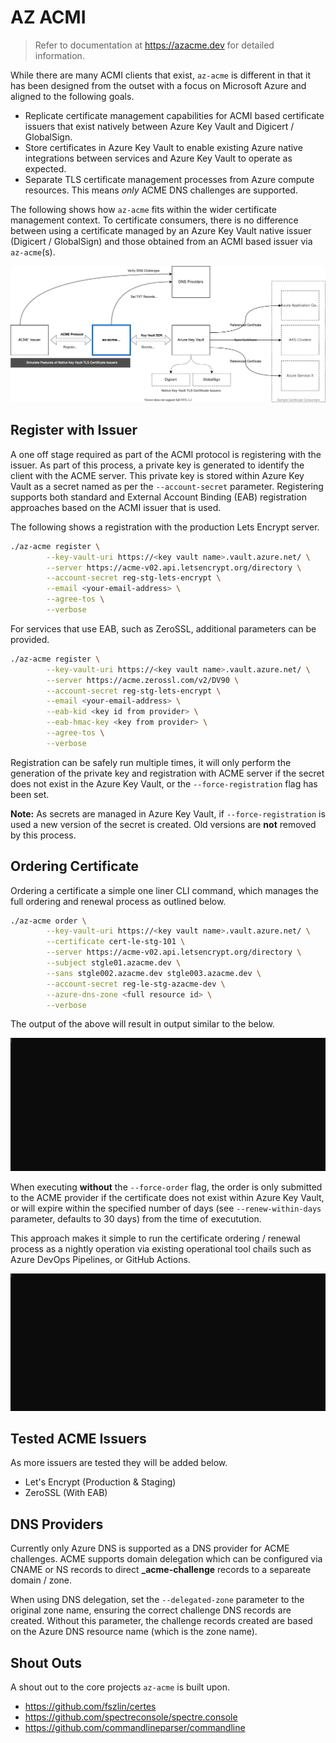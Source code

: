 # AZ ACMI 

> Refer to documentation at https://azacme.dev for detailed information.

While there are many ACMI clients that exist, ```az-acme``` is different in that it has been designed from the outset with a focus on Microsoft Azure and aligned to the following goals.

- Replicate certificate management capabilities for ACMI based certificate issuers that exist natively between Azure Key Vault and Digicert / GlobalSign.
- Store certificates in Azure Key Vault to enable existing Azure native integrations between services and Azure Key Vault to operate as expected.
- Separate TLS certificate management processes from Azure compute resources. This means *only* ACME DNS challenges are supported.

The following shows how ```az-acme``` fits within the wider certificate management context. To certificate consumers, there is no difference between using a certificate managed by an Azure Key Vault native issuer (Digicert / GlobalSign) and those obtained from an ACMI based issuer via ```az-acme```(s).

![AZ ACME Context](./docs/context.drawio.svg)

## Register with Issuer

A one off stage required as part of the ACMI protocol is registering with the issuer. As part of this process, a private key is generated to identify the client with the ACME server. This private key is stored within Azure Key Vault as a secret named as per the ```--account-secret``` parameter. Registering supports both standard and External Account Binding (EAB) registration approaches based on the ACMI issuer that is used.

The following shows a registration with the production Lets Encrypt server.

```bash
./az-acme register \
        --key-vault-uri https://<key vault name>.vault.azure.net/ \
        --server https://acme-v02.api.letsencrypt.org/directory \
        --account-secret reg-stg-lets-encrypt \
        --email <your-email-address> \
        --agree-tos \
        --verbose
```

For services that use EAB, such as ZeroSSL, additional parameters can be provided.

```bash
./az-acme register \
        --key-vault-uri https://<key vault name>.vault.azure.net/ \
        --server https://acme.zerossl.com/v2/DV90 \
        --account-secret reg-stg-lets-encrypt \
        --email <your-email-address> \
        --eab-kid <key id from provider> \
        --eab-hmac-key <key from provider> \
        --agree-tos \
        --verbose
```

Registration can be safely run multiple times, it will only perform the generation of the private key and registration with ACME server if the secret does not exist in the Azure Key Vault, or the ```--force-registration``` flag has been set. 

**Note:** As secrets are managed in Azure Key Vault, if ```--force-registration``` is used a new version of the secret is created. Old versions are **not** removed by this process.

## Ordering Certificate

Ordering a certificate a simple one liner CLI command, which manages the full ordering and renewal process as outlined below.

```bash
./az-acme order \
        --key-vault-uri https://<key vault name>.vault.azure.net/ \
        --certificate cert-le-stg-101 \
        --server https://acme-v02.api.letsencrypt.org/directory \
        --subject stgle01.azacme.dev \
        --sans stgle002.azacme.dev stgle003.azacme.dev \
        --account-secret reg-le-stg-azacme-dev \
        --azure-dns-zone <full resource id> \
        --verbose
```

The output of the above will result in output similar to the below.

![Order](./docs/force-order.gif)

When executing **without** the ```--force-order``` flag, the order is only submitted to the ACME provider if the certificate does not exist within Azure Key Vault, or will expire within the specified number of days (see ```--renew-within-days``` parameter, defaults to 30 days) from the time of executution.

This approach makes it simple to run the certificate ordering / renewal process as a nightly operation via existing operational tool chails such as Azure DevOps Pipelines, or GitHub Actions.

![Order](./docs/skip-order.gif)

## Tested ACME Issuers

As more issuers are tested they will be added below.

- Let's Encrypt (Production & Staging)
- ZeroSSL (With EAB)

## DNS Providers

Currently only Azure DNS is supported as a DNS provider for ACME challenges. ACME supports domain delegation which can be configured via CNAME or NS records to direct **_acme-challenge** records to a separeate domain / zone. 

When using DNS delegation, set the ```--delegated-zone``` parameter to the original zone name, ensuring the correct challenge DNS records are created. Without this parameter, the challenge records created are based on the Azure DNS resource name (which is the zone name).


## Shout Outs

A shout out to the core projects ```az-acme``` is built upon.

- https://github.com/fszlin/certes
- https://github.com/spectreconsole/spectre.console
- https://github.com/commandlineparser/commandline
